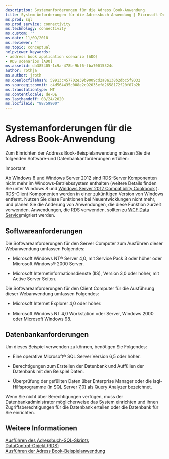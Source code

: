```yaml
---
description: Systemanforderungen für die Adress Book-Anwendung
title: System Anforderungen für die Adressbuch Anwendung | Microsoft-Dokumentation
ms.prod: sql
ms.prod_service: connectivity
ms.technology: connectivity
ms.custom: ''
ms.date: 11/09/2018
ms.reviewer: ''
ms.topic: conceptual
helpviewer_keywords:
- address book application scenario [ADO]
- RDS scenarios [ADO]
ms.assetid: da385405-1c9a-478b-9bf6-fba70015324c
author: rothja
ms.author: jroth
ms.openlocfilehash: 59913c457702e39b9009cd2a8a138b2dbc5f9032
ms.sourcegitcommit: c4d564435c008e2c92035efd2658172f20f07b2b
ms.translationtype: MT
ms.contentlocale: de-DE
ms.lasthandoff: 08/24/2020
ms.locfileid: "88759900"
---
```

# <a name="system-requirements-for-the-address-book-application"></a>Systemanforderungen für die Adress Book-Anwendung
Zum Einrichten der Address Book-Beispielanwendung müssen Sie die folgenden Software-und Datenbankanforderungen erfüllen:  
  
> [!IMPORTANT]
>  Ab Windows 8 und Windows Server 2012 sind RDS-Server Komponenten nicht mehr im Windows-Betriebssystem enthalten (weitere Details finden Sie unter Windows 8 und [Windows Server 2012 Compatibility Cookbook](https://www.microsoft.com/download/details.aspx?id=27416) ). RDS-Client Komponenten werden in einer zukünftigen Version von Windows entfernt. Nutzen Sie diese Funktionen bei Neuentwicklungen nicht mehr, und planen Sie die Änderung von Anwendungen, die diese Funktion zurzeit verwenden. Anwendungen, die RDS verwenden, sollten zu [WCF Data Service](https://go.microsoft.com/fwlink/?LinkId=199565)migriert werden.  
  
## <a name="software-requirements"></a>Softwareanforderungen  
 Die Softwareanforderungen für den Server Computer zum Ausführen dieser Webanwendung umfassen Folgendes:  
  
-   Microsoft Windows NT® Server 4,0, mit Service Pack 3 oder höher oder Microsoft Windows® 2000 Server.  
  
-   Microsoft Internetinformationsdienste (IIS), Version 3,0 oder höher, mit Active Server Seiten.  
  
 Die Softwareanforderungen für den Client Computer für die Ausführung dieser Webanwendung umfassen Folgendes:  
  
-   Microsoft Internet Explorer 4,0 oder höher.  
  
-   Microsoft Windows NT 4,0 Workstation oder Server, Windows 2000 oder Microsoft Windows 98.  
  
## <a name="database-requirements"></a>Datenbankanforderungen  
 Um dieses Beispiel verwenden zu können, benötigen Sie Folgendes:  
  
-   Eine operative Microsoft® SQL Server Version 6,5 oder höher.  
  
-   Berechtigungen zum Erstellen der Datenbank und Auffüllen der Datenbank mit den Beispiel Daten.  
  
-   Überprüfung der gefüllten Daten über Enterprise Manager oder die isql-Hilfsprogramme (in SQL Server 7,0) als Query Analyzer bezeichnet.  
  
 Wenn Sie nicht über Berechtigungen verfügen, muss der Datenbankadministrator möglicherweise das System einrichten und ihnen Zugriffsberechtigungen für die Datenbank erteilen oder die Datenbank für Sie einrichten.  
  
## <a name="see-also"></a>Weitere Informationen  
 [Ausführen des Adressbuch-SQL-Skripts](./running-the-address-book-sql-script.md)   
 [DataControl-Objekt (RDS)](../../reference/rds-api/datacontrol-object-rds.md)   
 [Ausführen der Adress Book-Beispielanwendung](./running-the-address-book-sample-application.md)